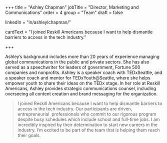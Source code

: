 +++
title = "Ashley Chapman"
jobTitle = "Director, Marketing and Communications"
order = 4
group = "Team"
draft = false

linkedIn = "in/ashleylchapman/"




cardText = "I joined Reskill Americans because I want to help dismantle barriers to access in the tech industry."

+++

Ashley’s background includes more than 20 years of experience managing global communications in the public and private sectors. She has also served as a speechwriter for leaders of government, Fortune 500 companies and nonprofits. Ashley is a speaker coach with TEDxSeattle, and a speaker coach and mentor for TEDxYouth@Seattle, where she helps empower youth to share their ideas on the TEDx stage. In her role at Reskill Americans, Ashley provides strategic communications counsel, including overseeing all content creation and brand messaging for the organization.

> I joined Reskill Americans because I want to help dismantle barriers to access in the tech industry. Our participants are driven, entrepreneurial  professionals who commit to our rigorous program despite busy schedules which include school and full-time jobs. I am incredibly inspired by their determination to start new careers in the industry. I’m excited to be part of the team that is helping them reach their goals.
